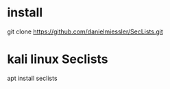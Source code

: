 # install

git clone https://github.com/danielmiessler/SecLists.git

# kali linux Seclists

apt install seclists
